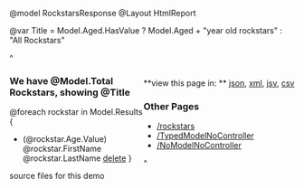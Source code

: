 ﻿@model RockstarsResponse
@Layout HtmlReport

@var Title = Model.Aged.HasValue ? Model.Aged + "year old rockstars" : "All Rockstars"

^<div style="float:right">

**view this page in: **
[json](?format=json),
[xml](?format=xml),
[jsv](?format=jsv),
[csv](?format=csv)

### Other Pages

  - [/rockstars](/rockstars)
  - [/TypedModelNoController](/TypedModelNoController)
  - [/NoModelNoController](/NoModelNoController)

^</div>

### We have @Model.Total Rockstars, showing @Title

@foreach rockstar in Model.Results {
  - (@rockstar.Age.Value) @rockstar.FirstName @rockstar.LastName [delete](/rockstars/delete/@rockstar.Id)
}

source files for this demo

<!--view:RockstarsMark.md-->